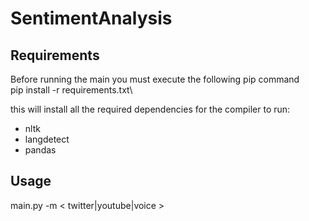 # SentimentAnalysis

## Requirements
Before running the main you must execute the following pip command\
pip install -r requirements.txt\

this will install all the required dependencies for the compiler to run:
- nltk
- langdetect
- pandas

## Usage
main.py -m < twitter|youtube|voice >

